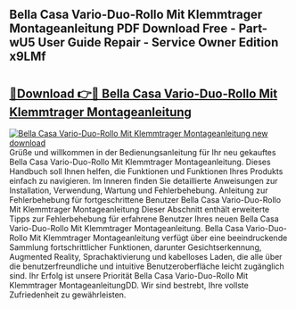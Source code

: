 ## Bella Casa Vario-Duo-Rollo Mit Klemmtrager Montageanleitung PDF Download Free - Part-wU5 User Guide Repair - Service Owner Edition x9LMf

# <h2><a href="http://df7ee64.blite.top/?on=Bella+Casa+Vario-Duo-Rollo+Mit+Klemmtrager+Montageanleitung">🔗Download 👉🔴 Bella Casa Vario-Duo-Rollo Mit Klemmtrager Montageanleitung</a></h2>

[![Bella Casa Vario-Duo-Rollo Mit Klemmtrager Montageanleitung new download](https://i.imgur.com/lujVjoI.png)](http://df7ee64.blite.top/?on=Bella+Casa+Vario-Duo-Rollo+Mit+Klemmtrager+Montageanleitung)
Grüße und willkommen in der Bedienungsanleitung für Ihr neu gekauftes Bella Casa Vario-Duo-Rollo Mit Klemmtrager Montageanleitung. Dieses Handbuch soll Ihnen helfen, die Funktionen und Funktionen Ihres Produkts einfach zu navigieren. Im Inneren finden Sie detaillierte Anweisungen zur Installation, Verwendung, Wartung und Fehlerbehebung. Anleitung zur Fehlerbehebung für fortgeschrittene Benutzer Bella Casa Vario-Duo-Rollo Mit Klemmtrager Montageanleitung Dieser Abschnitt enthält erweiterte Tipps zur Fehlerbehebung für erfahrene Benutzer Ihres neuen Bella Casa Vario-Duo-Rollo Mit Klemmtrager Montageanleitung. Bella Casa Vario-Duo-Rollo Mit Klemmtrager Montageanleitung verfügt über eine beeindruckende Sammlung fortschrittlicher Funktionen, darunter Gesichtserkennung, Augmented Reality, Sprachaktivierung und kabelloses Laden, die alle über die benutzerfreundliche und intuitive Benutzeroberfläche leicht zugänglich sind. Ihr Erfolg ist unsere Priorität Bella Casa Vario-Duo-Rollo Mit Klemmtrager MontageanleitungDD. Wir sind bestrebt, Ihre vollste Zufriedenheit zu gewährleisten.
